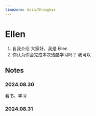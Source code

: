 ```yaml
---
timezone: Asia/Shanghai
---
```


# Ellen
1. 自我介绍
大家好，我是 Ellen
2. 你认为你会完成本次残酷学习吗？
 我可以
## Notes

<!-- Content_START -->

### 2024.08.30

看书，学习

### 2024.08.31

<!-- Content_END -->
